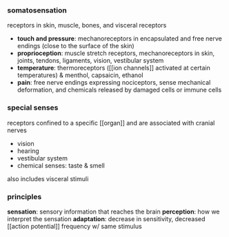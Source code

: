 ### somatosensation
receptors in skin, muscle, bones, and visceral receptors
- **touch and pressure**: mechanoreceptors in encapsulated and free nerve endings (close to the surface of the skin)
- **proprioception**: muscle stretch receptors, mechanoreceptors in skin, joints, tendons, ligaments, vision, vestibular system
- **temperature**: thermoreceptors ([[ion channels]] activated at certain temperatures) & menthol, capsaicin, ethanol
- **pain**: free nerve endings expressing nociceptors, sense mechanical deformation, and chemicals released by damaged cells or immune cells

### special senses
receptors confined to a specific [[organ]] and are associated with cranial nerves
- vision
- hearing
- vestibular system
- chemical senses: taste & smell

also includes visceral stimuli

### principles
**sensation**: sensory information that reaches the brain
**perception**: how we interpret the sensation
**adaptation**: decrease in sensitivity, decreased [[action potential]] frequency w/ same stimulus